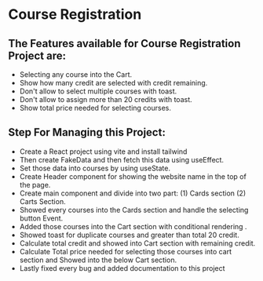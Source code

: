 # Course Registration

## The Features available for Course Registration Project are:
- Selecting any course into the Cart.
- Show how many credit are selected with credit remaining.
- Don't allow to select multiple courses with toast.
- Don't allow to assign more than 20 credits with toast.
- Show total price needed for selecting courses.

## Step For Managing this Project:
- Create a React project using vite and install tailwind 
- Then create FakeData and then fetch this data using useEffect.
- Set those data into courses by using useState.
- Create Header component for showing the website name in the top of the page.
- Create main component and divide into two part: 
   (1) Cards section 
   (2) Carts Section.
- Showed every courses into the Cards section and handle the selecting button Event.
- Added those courses into the Cart section with conditional rendering .
- Showed toast for duplicate courses and greater than total 20 credit.
- Calculate total credit and showed into Cart section with remaining credit.
- Calculate Total price needed for selecting those courses into cart section and Showed into the below Cart section.
- Lastly fixed every bug and added documentation to this project
